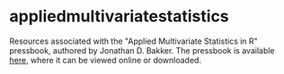 # appliedmultivariatestatistics
Resources associated with the "Applied Multivariate Statistics in R" pressbook, authored by Jonathan D. Bakker.  The pressbook is available [here]([url](https://uw.pressbooks.pub/appliedmultivariatestatistics/)), where it can be viewed online or downloaded.
